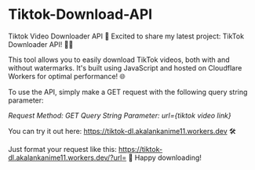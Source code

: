 # Tiktok-Download-API
Tiktok Video Downloader API
🚀 Excited to share my latest project: TikTok Downloader API! 🎥✨

This tool allows you to easily download TikTok videos, both with and without watermarks. It's built using JavaScript and hosted on Cloudflare Workers for optimal performance! 🌐

To use the API, simply make a GET request with the following query string parameter:

<i>Request Method: GET
Query String Parameter: url={tiktok video link}</i>

You can try it out here: https://tiktok-dl.akalankanime11.workers.dev 🛠️

Just format your request like this: https://tiktok-dl.akalankanime11.workers.dev/?url=<tiktok video link> 🎉 Happy downloading!
